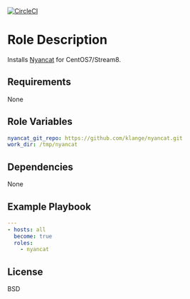 [![CircleCI](https://circleci.com/gh/ansible-roles-mamono210/nyancat/tree/main.svg?style=svg)](https://circleci.com/gh/ansible-roles-mamono210/nyancat/tree/main)

Role Description
=========

Installs [Nyancat](https://github.com/klange/nyancat) for CentOS7/Stream8.

Requirements
------------

None

Role Variables
--------------

```YAML
nyancat_git_repo: https://github.com/klange/nyancat.git
work_dir: /tmp/nyancat
```

Dependencies
------------

None

Example Playbook
----------------

```YAML
---
- hosts: all
  become: true
  roles:
    - nyancat
```

License
-------

BSD
